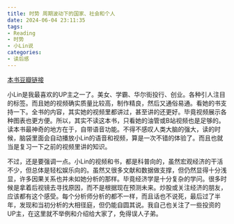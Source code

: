 ```yaml
---
title: 时势 周期波动下的国家、社会和个人
date: 2024-06-04 23:11:35
tags:
- Reading
- 时势
- 小Lin说
categories:
- 读后感
---
```


[本书豆瓣链接](https://book.douban.com/subject/36673627/)

小Lin是我最喜欢的UP主之一了。美女、学霸、华尔街投行、创业。各种引人注目的标签。而且她的视频确实质量比较高，制作精良，然后又通俗易通。看她的书支持一下。全书的内容，其实她的视频里都讲过，甚至讲的还更好。毕竟视频展示各种图表也更方便。所以，其实不读这本书，只看她的油管或B站视频也是足够的。读本书最神奇的地方在于，自带语音功能。不得不感叹人类大脑的强大，读的时候，脑袋里面会自动播放小Lin的语音和视频，算是一次不错的体验了。而且也就当是复习一下之前的视频里讲的知识。

不过，还是要强调一点。小Lin的视频和书，都是科普向的，虽然宏观经济的干活不少，但总体是轻松娱乐向的。虽然又很多文献和数据做支撑，但仍然显得十分浅显，许多因果关系也并未如她分析的那样。毕竟经济学是十分复杂的学问。很多时候是拿着后视镜去寻找原因，而不是根据现在预测未来。炒股或关注经济的朋友，应该都有这个感受。每个分析师分析的都不一样，而且话也不说死，最后过了半年，发现和当初分析的大相径庭，但仍能自圆其说。我自己也关注了一些投资的UP主，在这里就不举例和介绍给大家了，免得误人子弟。
